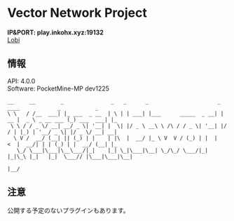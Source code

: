 # Vector Network Project
**IP&PORT: play.inkohx.xyz:19132**  
[Lobi](https://web.lobi.co/game/minecraftpe/group/8393ee5ca22f6c38e436a5525efe3dbb38671042)

## 情報
API: 4.0.0  
Software: PocketMine-MP dev1225

```
__     __        _               _   _      _                      _      ____            _           _   
\ \   / /__  ___| |_ ___  _ __  | \ | | ___| |___      _____  _ __| | __ |  _ \ _ __ ___ (_) ___  ___| |_ 
 \ \ / / _ \/ __| __/ _ \| '__| |  \| |/ _ \ __\ \ /\ / / _ \| '__| |/ / | |_) | '__/ _ \| |/ _ \/ __| __|
  \ V /  __/ (__| || (_) | |    | |\  |  __/ |_ \ V  V / (_) | |  |   <  |  __/| | | (_) | |  __/ (__| |_ 
   \_/ \___|\___|\__\___/|_|    |_| \_|\___|\__| \_/\_/ \___/|_|  |_|\_\ |_|   |_|  \___// |\___|\___|\__|
                                                                                       |__/               
```

## 注意
公開する予定のないプラグインもあります。
